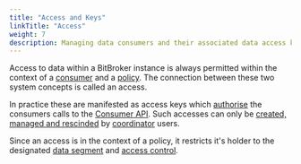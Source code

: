 ```yaml
---
title: "Access and Keys"
linkTitle: "Access"
weight: 7
description: Managing data consumers and their associated data access keys
---
```


Access to data within a BitBroker instance is always permitted within the context of a [consumer](/docs/concepts/users/#consumers) and a [policy](/docs/concepts/policy/). The connection between these two system concepts is called an access.

In practice these are manifested as access keys which [authorise](/docs/api-conventions/authorisation/) the consumers calls to the [Consumer API](/docs/consumer/). Such accesses can only be [created, managed and rescinded](/docs/coordinator/access/) by [coordinator](/docs/concepts/users/#coordinators) users.

Since an access is in the context of a policy, it restricts it's holder to the designated [data segment](/docs/concepts/policy/#data-segment) and [access control](/docs/concepts/policy/#access-control).
